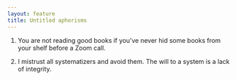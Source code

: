 ```yaml
---
layout: feature
title: Untitled aphorisms
---
```


1. You are not reading good books if you've never hid some books from your shelf before a Zoom call.

2. I mistrust all systematizers and avoid them. The will to a system is a lack of integrity.
